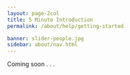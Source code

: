 ```yaml
---
layout: page-2col
title: 5 Minute Introduction
permalink: /about/help/getting-started

banner: slider-people.jpg
sidebar: about/nav.html
---
```

Coming soon . . .
